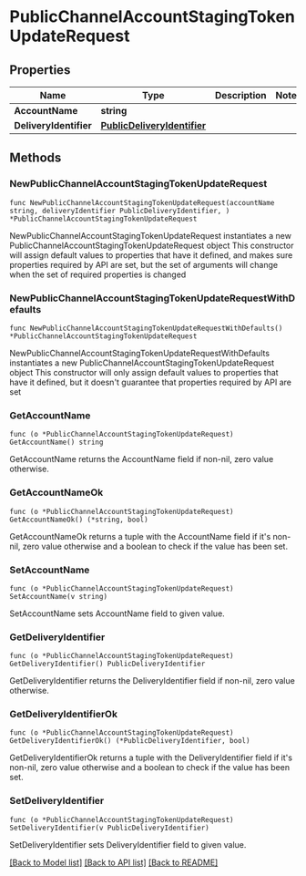 # PublicChannelAccountStagingTokenUpdateRequest

## Properties

Name | Type | Description | Notes
------------ | ------------- | ------------- | -------------
**AccountName** | **string** |  | 
**DeliveryIdentifier** | [**PublicDeliveryIdentifier**](PublicDeliveryIdentifier.md) |  | 

## Methods

### NewPublicChannelAccountStagingTokenUpdateRequest

`func NewPublicChannelAccountStagingTokenUpdateRequest(accountName string, deliveryIdentifier PublicDeliveryIdentifier, ) *PublicChannelAccountStagingTokenUpdateRequest`

NewPublicChannelAccountStagingTokenUpdateRequest instantiates a new PublicChannelAccountStagingTokenUpdateRequest object
This constructor will assign default values to properties that have it defined,
and makes sure properties required by API are set, but the set of arguments
will change when the set of required properties is changed

### NewPublicChannelAccountStagingTokenUpdateRequestWithDefaults

`func NewPublicChannelAccountStagingTokenUpdateRequestWithDefaults() *PublicChannelAccountStagingTokenUpdateRequest`

NewPublicChannelAccountStagingTokenUpdateRequestWithDefaults instantiates a new PublicChannelAccountStagingTokenUpdateRequest object
This constructor will only assign default values to properties that have it defined,
but it doesn't guarantee that properties required by API are set

### GetAccountName

`func (o *PublicChannelAccountStagingTokenUpdateRequest) GetAccountName() string`

GetAccountName returns the AccountName field if non-nil, zero value otherwise.

### GetAccountNameOk

`func (o *PublicChannelAccountStagingTokenUpdateRequest) GetAccountNameOk() (*string, bool)`

GetAccountNameOk returns a tuple with the AccountName field if it's non-nil, zero value otherwise
and a boolean to check if the value has been set.

### SetAccountName

`func (o *PublicChannelAccountStagingTokenUpdateRequest) SetAccountName(v string)`

SetAccountName sets AccountName field to given value.


### GetDeliveryIdentifier

`func (o *PublicChannelAccountStagingTokenUpdateRequest) GetDeliveryIdentifier() PublicDeliveryIdentifier`

GetDeliveryIdentifier returns the DeliveryIdentifier field if non-nil, zero value otherwise.

### GetDeliveryIdentifierOk

`func (o *PublicChannelAccountStagingTokenUpdateRequest) GetDeliveryIdentifierOk() (*PublicDeliveryIdentifier, bool)`

GetDeliveryIdentifierOk returns a tuple with the DeliveryIdentifier field if it's non-nil, zero value otherwise
and a boolean to check if the value has been set.

### SetDeliveryIdentifier

`func (o *PublicChannelAccountStagingTokenUpdateRequest) SetDeliveryIdentifier(v PublicDeliveryIdentifier)`

SetDeliveryIdentifier sets DeliveryIdentifier field to given value.



[[Back to Model list]](../README.md#documentation-for-models) [[Back to API list]](../README.md#documentation-for-api-endpoints) [[Back to README]](../README.md)


